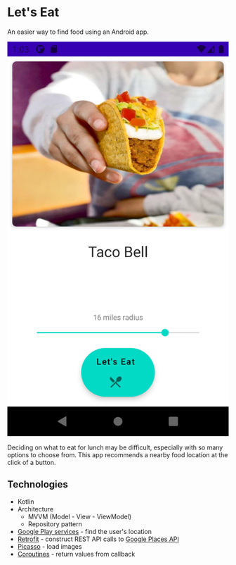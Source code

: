 # Let's Eat

An easier way to find food using an Android app.

![demo](./screenshots/demo.png)

Deciding on what to eat for lunch may be difficult,
especially with so many options to choose from. This
app recommends a nearby food location at the click of a
button.

## Technologies
- Kotlin
- Architecture
  - MVVM (Model - View - ViewModel)
  - Repository pattern
- [Google Play services](https://developers.google.com/android/guides/overview) -
find the user's location
- [Retrofit](https://square.github.io/retrofit/) -
construct REST API calls to [Google Places API](https://developers.google.com/maps/documentation/places/web-service/search)
- [Picasso](https://square.github.io/picasso/) -
load images
- [Coroutines](https://github.com/Kotlin/kotlinx.coroutines) -
return values from callback
